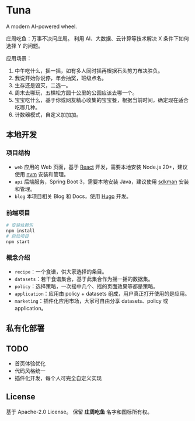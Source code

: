 # Tuna

A modern AI-powered wheel.

庄周吃鱼：万事不决问庄周。
利用 AI、大数据、云计算等技术解决 X 条件下如何选择 Y 的问题。

应用场景：

1. 中午吃什么，摇一摇，如有多人同时摇再根据石头剪刀布决胜负。
2. 我说开始你说停，年会抽奖，班级点名。
3. 生存还是毁灭，二选一。
4. 周末去哪玩，五棵松方圆十公里的公园应该去哪一个。
5. 宝宝吃什么，基于你或网友精心收集的宝宝餐，根据当前时间，确定现在适合吃哪几种。
6. 计数器模式，自定义加加加。

## 本地开发

### 项目结构

- `web` 应用的 Web 页面，基于 [React](https://react.dev/) 开发，需要本地安装 Node.js 20+，建议使用 [nvm](https://github.com/nvm-sh/nvm) 安装和管理。
- `api`  后端服务，Spring Boot 3，需要本地安装 Java，建议使用 [sdkman](https://sdkman.io/) 安装和管理。
- `blog` 本项目相关 Blog 和 Docs，使用 [Hugo](https://gohugo.io/) 开发。

### 前端项目

```bash
# 安装依赖包
npm install
# 启动项目
npm start

```

### 概念介绍

- `recipe`：一个食谱，供大家选择的条目。
- `datasets`：若干食谱集合，基于此集合作为摇一摇的数据集。
- `policy`：选择策略，一次摇中几个、摇的页面效果等都是策略。
- `application`：应用由 policy + datasets 组成，用户真正打开使用的是应用。
- `marketing`：插件化应用市场，大家可自由分享 datasets、policy 或 application。

## 私有化部署

## TODO

- 首页体验优化
- 代码风格统一
- 插件化开发，每个人可完全自定义实现

## License

基于 Apache-2.0 License。 
保留 **庄周吃鱼** 名字和图标所有权。
